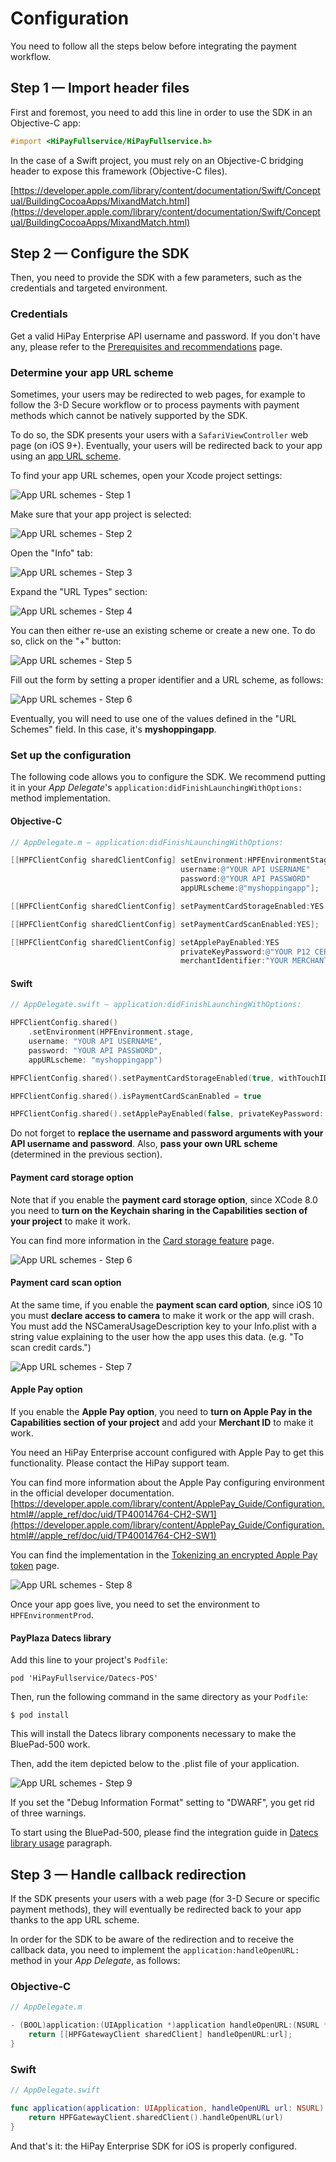 # Configuration

You need to follow all the steps below before integrating the payment workflow.

## Step 1 — Import header files

First and foremost, you need to add this line in order to use the SDK in an Objective-C app:

```objectivec
#import <HiPayFullservice/HiPayFullservice.h>
```

In the case of a Swift project, you must rely on an Objective-C bridging header to expose this framework (Objective-C files).

[https://developer.apple.com/library/content/documentation/Swift/Conceptual/BuildingCocoaApps/MixandMatch.html](https://developer.apple.com/library/content/documentation/Swift/Conceptual/BuildingCocoaApps/MixandMatch.html)

## Step 2 — Configure the SDK

Then, you need to provide the SDK with a few parameters, such as the credentials and targeted environment.

### Credentials

Get a valid HiPay Enterprise API username and password. If you don't have any, please refer to the [Prerequisites and recommendations](#prerequisites-and-recommendations) page.

### Determine your app URL scheme

Sometimes, your users may be redirected to web pages, for example to follow the 3-D Secure workflow or to process payments with payment methods which cannot be natively supported by the SDK. 

To do so, the SDK presents your users with a `SafariViewController` web page (on iOS 9+). Eventually, your users will be redirected back to your app using an [app URL scheme][apple-scheme].

To find your app URL schemes, open your Xcode project settings:

![App URL schemes - Step 1](images/scheme_1.png)

Make sure that your app project is selected:

![App URL schemes - Step 2](images/scheme_2.png)

Open the "Info" tab:

![App URL schemes - Step 3](images/scheme_3.png)

Expand the "URL Types" section:

![App URL schemes - Step 4](images/scheme_4.png)

You can then either re-use an existing scheme or create a new one. To do so, click on the "+" button:

![App URL schemes - Step 5](images/scheme_5.png)

Fill out the form by setting a proper identifier and a URL scheme, as follows:

![App URL schemes - Step 6](images/scheme_6.png)

Eventually, you will need to use one of the values defined in the "URL Schemes" field. In this case, it's **myshoppingapp**.

### Set up the configuration

The following code allows you to configure the SDK. We recommend putting it in your *App Delegate*'s `application:didFinishLaunchingWithOptions:` method implementation.

#### Objective-C
```objectivec
// AppDelegate.m — application:didFinishLaunchingWithOptions:

[[HPFClientConfig sharedClientConfig] setEnvironment:HPFEnvironmentStage
                                      username:@"YOUR API USERNAME"
                                      password:@"YOUR API PASSWORD"
                                      appURLscheme:@"myshoppingapp"];

[[HPFClientConfig sharedClientConfig] setPaymentCardStorageEnabled:YES withTouchID:YES];

[[HPFClientConfig sharedClientConfig] setPaymentCardScanEnabled:YES];

[[HPFClientConfig sharedClientConfig] setApplePayEnabled:YES
                                      privateKeyPassword:@"YOUR P12 CERTIFICATE PASSWORD"
                                      merchantIdentifier:"YOUR MERCHANT IDENTIFIER"];
```

#### Swift
```Swift
// AppDelegate.swift — application:didFinishLaunchingWithOptions:

HPFClientConfig.shared()
    .setEnvironment(HPFEnvironment.stage,
    username: "YOUR API USERNAME",
    password: "YOUR API PASSWORD",
    appURLscheme: "myshoppingapp")

HPFClientConfig.shared().setPaymentCardStorageEnabled(true, withTouchID: true)

HPFClientConfig.shared().isPaymentCardScanEnabled = true

HPFClientConfig.shared().setApplePayEnabled(false, privateKeyPassword: "YOUR P12 CERTIFICATE PASSWORD", merchantIdentifier: "YOUR MERCHANT IDENTIFIER")
```

Do not forget to **replace the username and password arguments with your API username and password**. Also, **pass your own URL scheme** (determined in the previous section).

#### Payment card storage option

Note that if you enable the **payment card storage option**, since XCode 8.0 you need to **turn on the Keychain sharing in the Capabilities section of your project** to make it work.

You can find more information in the [Card storage feature](#usage-making-payments-core-wrapper-advanced-integration-card-storage-feature) page.    


![App URL schemes - Step 6](images/card_storage.png)    

#### Payment card scan option

At the same time, if you enable the **payment scan card option**, since iOS 10 you must **declare access to camera** to make it work or the app will crash.    
You must add the NSCameraUsageDescription key to your Info.plist with a string value explaining to the user how the app uses this data. (e.g. "To scan credit cards.")    


![App URL schemes - Step 7](images/card_scan_privacy.png)    

#### Apple Pay option

If you enable the **Apple Pay option**, you need to **turn on Apple Pay in the Capabilities section of your project** and add your **Merchant ID** to make it work.

You need an HiPay Enterprise account configured with Apple Pay to get this functionality. Please contact the HiPay support team.

You can find more information about the Apple Pay configuring environment in the official developer documentation.  
[https://developer.apple.com/library/content/ApplePay_Guide/Configuration.html#//apple_ref/doc/uid/TP40014764-CH2-SW1](https://developer.apple.com/library/content/ApplePay_Guide/Configuration.html#//apple_ref/doc/uid/TP40014764-CH2-SW1)

You can find the implementation in the [Tokenizing an encrypted Apple Pay token](#usage-making-payments-core-wrapper-advanced-integration-tokenizing-an-encrypted-apple-pay-token) page.    


![App URL schemes - Step 8](images/apple_pay_capabilities.png)

Once your app goes live, you need to set the environment to `HPFEnvironmentProd`.

#### PayPlaza Datecs library

Add this line to your project's `Podfile`:

	pod 'HiPayFullservice/Datecs-POS'

Then, run the following command in the same directory as your `Podfile`:

	$ pod install

This will install the Datecs library components necessary to make the BluePad-500 work.  

Then, add the item depicted below to the .plist file of your application.  

![App URL schemes - Step 9](images/datecs_plist.png)  

If you set the "Debug Information Format" setting to "DWARF", you get rid of three warnings.  

To start using the BluePad-500, please find the integration guide in [Datecs library usage](#usage-making-payments-core-wrapper-advanced-integration-datecs-library-usage) paragraph.  


## Step 3 — Handle callback redirection

If the SDK presents your users with a web page (for 3-D Secure or specific payment methods), they will eventually be redirected back to your app thanks to the app URL scheme.

In order for the SDK to be aware of the redirection and to receive the callback data, you need to implement the `application:handleOpenURL:` method in your *App Delegate*, as follows:

### Objective-C
```objectivec
// AppDelegate.m

- (BOOL)application:(UIApplication *)application handleOpenURL:(NSURL *)url {
    return [[HPFGatewayClient sharedClient] handleOpenURL:url];
}
```

### Swift
```Swift
// AppDelegate.swift 

func application(application: UIApplication, handleOpenURL url: NSURL) -> Bool {
    return HPFGatewayClient.sharedClient().handleOpenURL(url)
}
```

And that's it: the HiPay Enterprise SDK for iOS is properly configured.

[apple-scheme]: https://developer.apple.com/library/ios/featuredarticles/iPhoneURLScheme_Reference/Introduction/Introduction.html#//apple_ref/doc/uid/TP40007899
